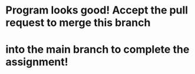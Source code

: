 # Program looks good!  Accept the pull request to merge this branch
# into the main branch to complete the assignment!
